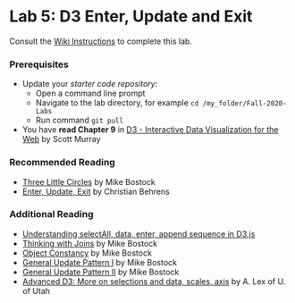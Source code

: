 # Lab 5: D3 Enter, Update and Exit
Consult the [Wiki Instructions](https://github.gatech.edu/CS-7450/Fall-2020-Labs/wiki/Lab-5:-D3-Enter,-Update-and-Exit) to complete this lab.

### Prerequisites

* Update your *starter code repository*:
	* Open a command line prompt
	* Navigate to the lab directory, for example `cd /my_folder/Fall-2020-Labs`
	* Run command `git pull`
* You have **read Chapter 9** in [D3 - Interactive Data Visualization for the Web](http://alignedleft.com/work/d3-book-2e) by Scott Murray

### Recommended Reading

* [Three Little Circles](https://bost.ocks.org/mike/circles/) by Mike Bostock
* [Enter, Update, Exit](https://medium.com/@c_behrens/enter-update-exit-6cafc6014c36) by Christian Behrens

### Additional Reading

* [Understanding selectAll, data, enter, append sequence in D3.js](http://knowledgestockpile.blogspot.co.at/2012/01/understanding-selectall-data-enter.html)
* [Thinking with Joins](https://bost.ocks.org/mike/join/) by Mike Bostock
* [Object Constancy](https://bost.ocks.org/mike/constancy/) by Mike Bostock
* [General Update Pattern I](https://bl.ocks.org/mbostock/3808218) by Mike Bostock
* [General Update Pattern II](https://bl.ocks.org/mbostock/3808221) by Mike Bostock
* [Advanced D3: More on selections and data, scales, axis](http://dataviscourse.net/2015/lectures/lecture-advanced-d3/) by A. Lex of U. of Utah
